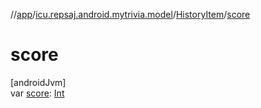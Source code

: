 //[app](../../../index.md)/[icu.repsaj.android.mytrivia.model](../index.md)/[HistoryItem](index.md)/[score](score.md)

# score

[androidJvm]\
var [score](score.md): [Int](https://kotlinlang.org/api/latest/jvm/stdlib/kotlin/-int/index.html)
